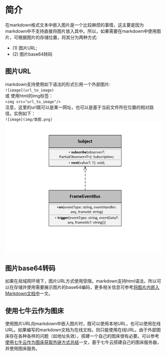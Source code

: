 # 简介
在markdown格式文本中嵌入图片是一个比较麻烦的事情，这主要是因为markdown中不支持直接将图片放入其中。所以，如果需要在markdown中使用图片，可根据图片的存储位置，将其分为两种方式:  
- (1) 图片URL;  
- (2) 图片base64转码
## 图片URL
markdown支持使用如下语法的形式引用一个外部图片:  
`
![image](url_to_image)
`  
或 使用html的img标签：  
`
<img src="url_to_image"/>
`  
注意，这里的url既可以是某一网址，也可以是基于当前文件所在位置的相对路径。实例如下：  
`
![image](img/类图.png)
`  
![image](img/类图.png)
## 图片base64转码
如果在局域网环境下，图片URL方式使用受限。markdown支持html语法，所以可以在存储并使用需要展示图片的base64编码，更多相关信息可参考[将图片内嵌入Markdown文档中](https://blog.csdn.net/u010158659/article/details/61197893)一文。

## 使用七牛云作为图床
使用图片URL向markdown中嵌入图片时，既可以使用本地URL，也可以使用在线URL。如果编写的markdown文档为在线文档，则只能使用在线URL。由于外部图床存在各种各样的问题（如地址失效），搭建一个自己的图床很有必要。可以参考[使用七牛云作为图床获取外链方式总结](https://juejin.im/post/5a71ac325188257350518a23)一文，基于七牛云搭建自己的图床服务器，并使用图床服务。

